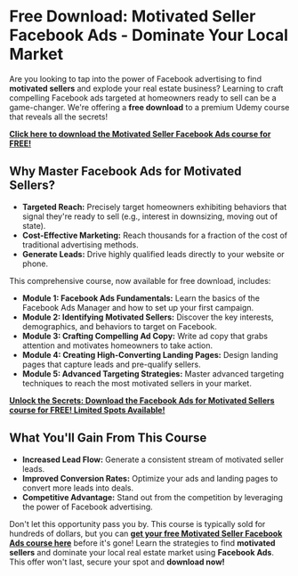 # Free Download: Motivated Seller Facebook Ads - Dominate Your Local Market

Are you looking to tap into the power of Facebook advertising to find **motivated sellers** and explode your real estate business? Learning to craft compelling Facebook ads targeted at homeowners ready to sell can be a game-changer. We're offering a **free download** to a premium Udemy course that reveals all the secrets!

[**Click here to download the Motivated Seller Facebook Ads course for FREE!**](https://udemywork.com/motivated-seller-facebook-ads)

## Why Master Facebook Ads for Motivated Sellers?

*   **Targeted Reach:** Precisely target homeowners exhibiting behaviors that signal they're ready to sell (e.g., interest in downsizing, moving out of state).
*   **Cost-Effective Marketing:** Reach thousands for a fraction of the cost of traditional advertising methods.
*   **Generate Leads:** Drive highly qualified leads directly to your website or phone.

This comprehensive course, now available for free download, includes:

*   **Module 1: Facebook Ads Fundamentals:** Learn the basics of the Facebook Ads Manager and how to set up your first campaign.
*   **Module 2: Identifying Motivated Sellers:** Discover the key interests, demographics, and behaviors to target on Facebook.
*   **Module 3: Crafting Compelling Ad Copy:** Write ad copy that grabs attention and motivates homeowners to take action.
*   **Module 4: Creating High-Converting Landing Pages:** Design landing pages that capture leads and pre-qualify sellers.
*   **Module 5: Advanced Targeting Strategies:** Master advanced targeting techniques to reach the most motivated sellers in your market.

[**Unlock the Secrets: Download the Facebook Ads for Motivated Sellers course for FREE! Limited Spots Available!**](https://udemywork.com/motivated-seller-facebook-ads)

## What You'll Gain From This Course

*   **Increased Lead Flow:** Generate a consistent stream of motivated seller leads.
*   **Improved Conversion Rates:** Optimize your ads and landing pages to convert more leads into deals.
*   **Competitive Advantage:** Stand out from the competition by leveraging the power of Facebook advertising.

Don't let this opportunity pass you by. This course is typically sold for hundreds of dollars, but you can **[get your free Motivated Seller Facebook Ads course here](https://udemywork.com/motivated-seller-facebook-ads)** before it's gone! Learn the strategies to find **motivated sellers** and dominate your local real estate market using **Facebook Ads**. This offer won't last, secure your spot and **download now!**
